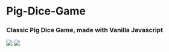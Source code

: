 # Pig-Dice-Game
<h3> Classic Pig Dice Game, made with Vanilla Javascript </h3>

<img src="https://i.ibb.co/5FscYD2/1.png">
<img src="https://i.ibb.co/Vq6b4Rw/2.png">

